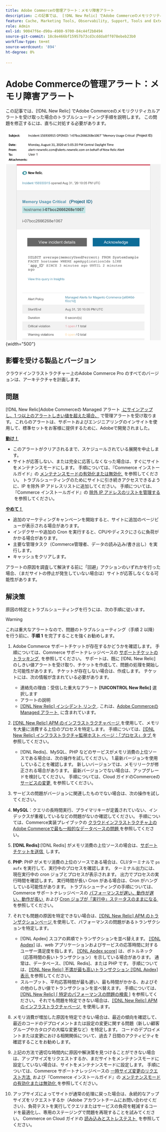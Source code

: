 ```yaml
---
title: Adobe Commerceの管理アラート：メモリ障害アラート
description: この記事では、 [!DNL New Relic] でAdobe Commerceのメモリクリティカルアラートを受け取った場合のトラブルシューティング手順を説明します。 この問題を修正するには、直ちに対処する必要があります。
feature: Cache, Marketing Tools, Observability, Support, Tools and External Services
role: Admin
exl-id: 90047f6e-d90a-4980-9700-84c44f2b8494
source-git-commit: 18c8e466bf15957b73cd3cddda8ff078ebeb23b0
workflow-type: tm+mt
source-wordcount: '894'
ht-degree: 0%

---
```


# Adobe Commerceの管理アラート：メモリ障害アラート

この記事では、[!DNL New Relic] でAdobe Commerceのメモリクリティカルアラートを受け取った場合のトラブルシューティング手順を説明します。 この問題を修正するには、直ちに対処する必要があります。

![disk critical アラート &#x200B;](../../assets/managed-alerts/memory-critical-magento-managed.png){width="500"}

## 影響を受ける製品とバージョン

クラウドインフラストラクチャー上のAdobe Commerce Pro のすべてのバージョンは、アーキテクチャを計画します。

## 問題

[!DNL New Relic]Adobe Commerceの Managed アラート [&#x200B; にサインアップし、1 つ以上のアラートしきい値を超えた場合、](managed-alerts-for-magento-commerce.md) で管理アラートを受け取ります。 これらのアラートは、サポートおよびエンジニアリングのインサイトを使用して、標準セットをお客様に提供するために、Adobeで開発されました。

<u> **動け！**</u>

* このアラートがクリアされるまで、スケジュールされている展開を中止します。
* サイトが応答しない、または完全に応答しなくなった場合は、すぐにサイトをメンテナンスモードにします。 手順については、『Commerce インストールガイド』の [&#x200B; メンテナンスモードの有効化または無効化 &#x200B;](https://experienceleague.adobe.com/ja/docs/commerce-operations/installation-guide/tutorials/maintenance-mode) を参照してください。 トラブルシューティングのためにサイトに引き続きアクセスできるように、IP を除外 IP アドレスリストに追加してください。 手順については、『Commerce インストールガイド』の [&#x200B; 除外 IP アドレスのリストを管理する &#x200B;](https://experienceleague.adobe.com/ja/docs/commerce-operations/installation-guide/tutorials/maintenance-mode#maintain-the-list-of-exempt-ip-addresses) を参照してください。

<u>**やめて！**</u>

* 追加のマーケティングキャンペーンを開始すると、サイトに追加のページビューが表示される場合があります。
* インデクサーや追加の Cron を実行すると、CPUやディスクにさらに負荷がかかる場合があります。
* 主要な管理タスク（Commerce管理者、データの読み込み/書き出し）を実行します。
* キャッシュをクリアします。

アラートの原因を調査して解決する前に「回避」アクションのいずれかを行った場合、（まだサイトの停止が発生していない場合は）サイトが応答しなくなる可能性があります。

## 解決策

原因の特定とトラブルシューティングを行うには、次の手順に従います。

>[!WARNING]
>
>これは重大なアラートなので、問題のトラブルシューティング（手順 2 以降）を行う前に、**手順 1** を完了することを強くお勧めします。

1. Adobe Commerce サポートチケットが存在するかどうかを確認します。 手順については、Commerce サポートナレッジベースの [&#x200B; サポートチケットのトラッキング &#x200B;](https://experienceleague.adobe.com/ja/docs/commerce-knowledge-base/kb/help-center-guide/magento-help-center-user-guide#track-support-case) を参照してください。 サポートは、既に [!DNL New Relic] のしきい値アラートを受け取り、チケットを作成して、問題の処理を開始した可能性があります。 チケットが存在しない場合は、作成します。 チケットには、次の情報が含まれている必要があります。
   * 連絡先の理由：受信した重大なアラート **[!UICONTROL New Relic]** 選択します
   * アラートの説明
   * [[!DNL New Relic]  インシデント リンク &#x200B;](https://docs.newrelic.com/docs/alerts-applied-intelligence/new-relic-alerts/alert-incidents/view-violation-event-details-incidents). これは、[Adobe Commerceの Managed アラート &#x200B;](managed-alerts-for-magento-commerce.md) に含まれています。

1. [[!DNL New Relic] APM のインフラストラクチャページ &#x200B;](https://docs.newrelic.com/docs/infrastructure/infrastructure-ui-pages/infra-hosts-ui-page/) を使用して、メモリを大量に消費する上位のプロセスを特定します。 手順については、[[!DNL New Relic]  インフラストラクチャ監視ホスト ページ：「プロセス」タブ &#x200B;](https://docs.newrelic.com/docs/infrastructure/infrastructure-ui-pages/infra-hosts-ui-page/#processes) を参照してください。
   * [!DNL Redis]、MySQL、PHP などのサービスがメモリ消費の上位ソースである場合は、次の操作を試してください。
1.最新バージョンを使用していることを確認します。 新しいバージョンでは、メモリリークが修正される場合があります。 最新バージョンでない場合は、アップグレードを検討してください。 手順については、Cloud ガイドのCommerceの [&#x200B; サービスの変更 &#x200B;](https://experienceleague.adobe.com/docs/commerce-cloud-service/user-guide/configure/service/services-yaml.html?lang=ja) を参照してください。
1. サービスの問題がバージョンに関連したものでない場合は、次の操作を試してください。
1. **MySQL**：クエリの長時間実行、プライマリキーが定義されていない、インデックスが重複しているなどの問題がないか確認してください。 手順については、Commerce実装プレイブックの [&#x200B; クラウドインフラストラクチャ上のAdobe Commerceで最も一般的なデータベースの問題 &#x200B;](https://experienceleague.adobe.com/docs/commerce-operations/implementation-playbook/best-practices/maintenance/resolve-database-performance-issues.html?lang=ja) を参照してください。
1. **[!DNL Redis]**:[!DNL Redis] がメモリ消費の上位ソースの場合は、[&#x200B; サポートチケットを送信 &#x200B;](https://experienceleague.adobe.com/ja/docs/commerce-knowledge-base/kb/help-center-guide/magento-help-center-user-guide#support-case) します。
1. **PHP**: PHP がメモリ消費の上位のソースである場合は、CLI/ターミナルで `ps aufx` を実行して、実行中のプロセスを確認します。 ターミナル出力には、現在実行中の cron ジョブとプロセスが表示されます。 出力でプロセスの実行時間を確認します。 実行時間が長い Cron がある場合は、Cron がハングしている可能性があります。 トラブルシューティングの手順については、Commerce サポートナレッジベースの [&#x200B; パフォーマンスが遅い、動作が遅い、動作が長い &#x200B;](https://experienceleague.adobe.com/ja/docs/commerce-knowledge-base/kb/troubleshooting/miscellaneous/slow-performance-slow-and-long-running-crons) および [Cron ジョブが「実行中」ステータスのままになる &#x200B;](https://experienceleague.adobe.com/ja/docs/commerce-knowledge-base/kb/troubleshooting/miscellaneous/cron-job-is-stuck-in-running-status) を参照してください。
1. それでも問題の原因を特定できない場合は、[[!DNL New Relic] APM のトランザクションページ &#x200B;](https://docs.newrelic.com/docs/apm/applications-menu/monitoring/transactions-page-find-specific-performance-problems) を使用して、パフォーマンスの問題があるトランザクションを特定します。
   * [!DNL Apdex] スコアの昇順でトランザクションを並べ替えます。 [[!DNL Apdex]](https://docs.newrelic.com/docs/apm/new-relic-apm/apdex/apdex-measure-user-satisfaction) は、web アプリケーションおよびサービスの応答時間に対するユーザー満足度を指します。 [[!DNL Apdex score]](managed-alerts-for-magento-commerce-apdex-warning-alert.md) は、ボトルネック（応答時間の長いトランザクション）を示している場合があります。 通常は、データベース、[!DNL &#x200B; Redis]、または PHP です。 手順については、[[!DNL New Relic]  不満が最も高いトランザクション  [!DNL Apdex]  表示 &#x200B;](https://docs.newrelic.com/docs/apm/new-relic-apm/apdex/view-your-apdex-score#apdex-dissat) を参照してください。
   * スループット、平均応答時間が最も遅い、最も時間がかかる、およびその他のしきい値でトランザクションを並べ替えます。 手順については、[[!DNL New Relic] [ 特定のパフォーマンスの問題の検索 ]](https://docs.newrelic.com/docs/apm/applications-menu/monitoring/transactions-page-find-specific-performance-problems) を参照してください。 それでも問題を特定できない場合は、[[!DNL New Relic] APM のインフラストラクチャページ &#x200B;](https://docs.newrelic.com/docs/infrastructure/infrastructure-ui-pages/infra-hosts-ui-page/) を使用します。
1. メモリ消費が増加した原因を特定できない場合は、最近の傾向を確認して、最近のコードのデプロイメントまたは設定の変更に関する問題（新しい顧客グループやカタログの大幅な変更など）を特定します。 コードのデプロイメントまたは変更における相関関係について、過去 7 日間のアクティビティを確認することをお勧めします。
1. 上記の方法で適切な時間内に原因や解決策を見つけることができない場合は、アップサイズをリクエストするか、まだサイトをメンテナンスモードに設定していない場合は、サイトをメンテナンスモードに設定します。 手順については、Commerce サポートナレッジベースの [&#x200B; 一時サイズ変更のリクエスト方法 &#x200B;](https://experienceleague.adobe.com/ja/docs/commerce-knowledge-base/kb/how-to/how-to-request-temporary-magento-upsize) および『Commerce インストールガイド』の [&#x200B; メンテナンスモードの有効化または無効化 &#x200B;](https://experienceleague.adobe.com/ja/docs/commerce-operations/installation-guide/tutorials/maintenance-mode) を参照してください。
1. アップサイズによってサイトが通常の処理に戻った場合は、永続的なアップサイズをリクエストするか（Adobe アカウントチームにお問い合わせください）、負荷テストを実行してクエリまたはサービスの負荷を軽減するコードを最適化し、専用のステージングで問題を再現することを試みてください。 Commerce on Cloud ガイドの [&#x200B; 読み込みとストレステスト &#x200B;](https://experienceleague.adobe.com/ja/docs/commerce-cloud-service/user-guide/develop/test/staging-and-production#load-and-stress-testing) を参照してください。
